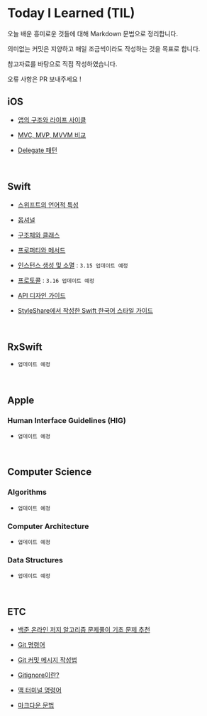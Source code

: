 # Today I Learned (TIL)

오늘 배운 흥미로운 것들에 대해 Markdown 문법으로 정리합니다. 

의미없는 커밋은 지양하고 매일 조금씩이라도 작성하는 것을 목표로 합니다.

참고자료를 바탕으로 직접 작성하였습니다.

오류 사항은 PR 보내주세요 ! 

## iOS
  - [앱의 구조와 라이프 사이클](./iOS/앱의%20구조와%20라이프%20사이클.md)
  
  - [MVC, MVP, MVVM 비교](./iOS/MVC,%20MVP,%20MVVM%20비교.md)
  
  -  [Delegate 패턴](./iOS/Delegate%20Pattern.md)

<br>

## Swift
  - [스위프트의 언어적 특성](./Swift/스위프트의%20언어적%20특성.md)
  
  - [옵셔널](./Swift/Optionals.md)

  - [구조체와 클래스](./Swift/Struct,%20Class.md)
  
  - [프로퍼티와 메서드](./Swift/Property.md)
  
  - [인스턴스 생성 및 소멸](./Swift/Instance.md) : `3.15 업데이트 예정`

  - [프로토콜](./Swift/Protocol.md) : `3.16 업데이트 예정`
  
  - [API 디자인 가이드](./Swift/API%20Design%20Guidelines.md)
  
  - [StyleShare에서 작성한 Swift 한국어 스타일 가이드](./Swift/Swift%20Style%20Guide%20by%20StyleShare.md)

<br>

## RxSwift
  - `업데이트 예정`

<br>

## Apple

### Human Interface Guidelines (HIG)
  - `업데이트 예정`

<br>

## Computer Science

### Algorithms
  - `업데이트 예정`

### Computer Architecture
  - `업데이트 예정`

### Data Structures
  - `업데이트 예정`

<br>

## ETC
  - [백준 온라인 저지 알고리즘 문제풀이 기초 문제 추천](./ETC/BOJ%20PS%20기초%20문제.md)
  
  - [Git 명령어](./ETC/Git%20Commit%20Message.md)
  
  - [Git 커밋 메시지 작성법](./ETC/Git%20Command%20Line.md)
  
  - [Gitignore이란?](./ETC/Gitignore.md)
  
  - [맥 터미널 명령어](./ETC/Mac%20Terminal%20Command.md)
  
  - [마크다운 문법](./ETC/Markdown.md)
